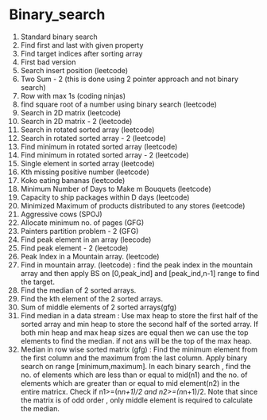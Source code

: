 # Binary_search
1) Standard binary search
2) Find first and last with given property
3) Find target indices after sorting array
4) First bad version
5) Search insert position (leetcode)
6) Two Sum - 2 (this is done using 2 pointer approach and not binary search)
7) Row with max 1s (coding ninjas)
8) find square root of a number using binary search (leetcode)
9) Search in 2D matrix (leetcode)
10) Search in 2D matrix - 2 (leetcode)
11) Search in rotated sorted array (leetcode)
12) Search in rotated sorted array - 2 (leetcode)
13) Find minimum in rotated sorted array (leetcode)
14) Find minimum in rotated sorted array - 2 (leetcode)
15) Single element in sorted array (leetcode)
16) Kth missing positive number (leetcode)
17) Koko eating bananas (leetcode)
18) Minimum Number of Days to Make m Bouquets (leetcode)
19) Capacity to ship packages within D days (leetcode)
20) Minimized Maximum of products distributed to any stores (leetcode)
21) Aggressive cows (SPOJ)
22) Allocate minimum no. of pages (GFG)
23) Painters partition problem - 2 (GFG)
24) Find peak element in an array (leecode)
25) Find peak element - 2 (leetcode)
26) Peak Index in a Mountain array. (leetcode)
27) Find in mountain array. (leetcode) : find the peak index in the mountain array and then apply BS on [0,peak_ind] and [peak_ind,n-1] range to find the target.
28) Find the median of 2 sorted arrays.
29) Find the kth element of the 2 sorted arrays.
30) Sum of middle elements of 2 sorted arrays(gfg)
31) Find median in a data stream : Use max heap to store the first half of the sorted array and min heap to store the second half of the sorted array. If both min heap and max heap sizes are equal then we can use the top elements to find the median. if not ans will be the top of the max heap.
32) Median in row wise sorted matrix (gfg) : Find the minimum element from the first column and the maximum from the last column. Apply binary search on range [minimum,maximum]. In each binary search , find the no. of elements which are less than or equal to mid(n1) and the no. of elements which are greater than or equal to mid element(n2) in the entire matricx. Check if n1>=(n*n+1)/2 and n2>=(n*n+1)/2. Note that since the matrix is
of odd order , only middle element is required to calculate the median.
